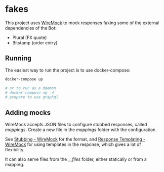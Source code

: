 # fakes

This project uses [WireMock] to mock responses faking some of the external dependencies of the Bot:

- Plural (FX quote)
- Bitstamp (order entry)

## Running

The easiest way to run the project is to use docker-compose:

```bash
docker-compose up

# or to run as a daemon
# docker-compose up -d
# prepare to use graphql
```

## Adding mocks

WireMock accepts JSON files to configure stubbed responses, called _mappings_. Create a new file in the _mappings_ folder with the configuration.

See [Stubbing - WireMock][Stubbing] for the format, and [Response Templating - WireMock][Templating] for using templates in the response, which gives a lot of flexibility.

It can also serve files from the _\_\_files_ folder, either statically or from a mapping.

[WireMock]: http://wiremock.org/
[Stubbing]: http://wiremock.org/docs/stubbing/
[Templating]: http://wiremock.org/docs/response-templating/
